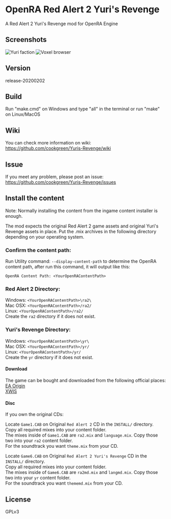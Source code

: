 # OpenRA Red Alert 2 Yuri's Revenge
A Red Alert 2 Yuri's Revenge mod for OpenRA Engine

## Screenshots

![Yuri faction](https://media.moddb.com/images/members/4/3399/3398047/openra-yr.1.PNG)
![Voxel browser](https://media.moddb.com/images/members/4/3399/3398047/voxelbrowser.PNG)

## Version
release-20200202

## Build
Run "make.cmd" on Windows and type "all" in the terminal or run "make" on Linux/MacOS  

## Wiki  
You can check more information on wiki:  
https://github.com/cookgreen/Yuris-Revenge/wiki  

## Issue  
If you meet any problem, please post an issue:  
https://github.com/cookgreen/Yuris-Revenge/issues  

## Install the content
Note: Normally installing the content from the ingame content installer is enough.
  
The mod expects the original Red Alert 2 game assets and original Yuri's Revenge assets in place. Put the .mix archives in the following directory depending on your operating system.  
  
### Confirm the content path:
Run Utility command: `--display-content-path` to determine the OpenRA content path, after run this command, it will output like this:
```
OpenRA Content Path: <YourOpenRAContentPath>
```
  
### Red Alert 2 Directory:  
Windows: `<YourOpenRAContentPath>\ra2\`  
Mac OSX: `<YourOpenRAContentPath>/ra2/`  
Linux: `<YourOpenRAContentPath>/ra2/`  
Create the `ra2` directory if it does not exist.  
  
### Yuri's Revenge Directory:  
Windows: `<YourOpenRAContentPath>\yr\`  
Mac OSX: `<YourOpenRAContentPath>/yr/`  
Linux: `<YourOpenRAContentPath>/yr/`  
Create the `yr` directory if it does not exist.  

#### Download  
The game can be bought and downloaded from the following official places:  
[EA Origin](https://www.origin.com/hkg/en-us/store/command-and-conquer/command-and-conquer-the-ultimate-collection)  
[XWIS](http://xwis.net/forums/index.php/topic/163831-how-to-play/)  

#### Disc  
If you own the original CDs:  

Locate `Game1.CAB` on Original `Red Alert 2` CD in the `INSTALL/` directory.  
Copy all required mixes into your content folder.  
The mixes inside of `Game1.CAB` are `ra2.mix` and `language.mix`. Copy those two into your `ra2` content folder.  
For the soundtrack you want `theme.mix` from your CD.  

Locate `Game6.CAB` on Original `Red Alert 2 Yuri's Revenge` CD in the `INSTALL/` directory.  
Copy all required mixes into your content folder.  
The mixes inside of `Game6.CAB` are `ra2md.mix` and `langmd.mix`. Copy those two into your `yr` content folder.  
For the soundtrack you want `thememd.mix` from your CD.  

## License
GPLv3
